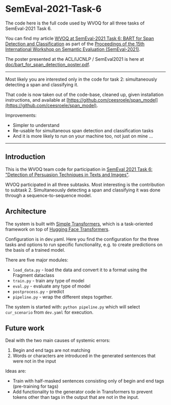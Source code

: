 # SemEval-2021-Task-6

The code here is the full code used by WVOQ for all three tasks of SemEval-2021 Task 6.

You can find my article [WVOQ at SemEval-2021 Task 6: BART for Span Detection and Classification](https://aclanthology.org/2021.semeval-1.32/) 
as part of the [Proceedings of the 15th International Workshop on Semantic Evaluation (SemEval-2021)](https://aclanthology.org/volumes/2021.semeval-1/).

The poster presented at the ACL/IJCNLP / SemEval2021 is here at [doc/bart_for_span_detection_poster.pdf](https://github.com/ceesroele/SemEval-2021-Task-6/blob/main/doc/bart_for_span_detection_poster.pdf).

-----

Most likely you are interested only in the code for task 2:
simultaneously detecting a span and classifying it.

That code is now taken out of the code-base, cleaned up, given installation instructions, 
and available at [https://github.com/ceesroele/span_model](https://github.com/ceesroele/span_model).

Improvements:
- Simpler to understand
- Re-usable for simultaneous span detection and classification tasks
- And it is more likely to run on your machine too, not just on mine ...

-----


## Introduction
This is the WVOQ team code for participation in [SemEval 2021 Task 6: "Detection of Persuasion Techniques in Texts and Images"](https://propaganda.math.unipd.it/semeval2021task6/index.html).

WVOQ participated in all three subtasks. Most interesting is the contribution to subtask 2. Simultaneously detecting a span and classifying it was done through a sequence-to-sequence model.

## Architecture

The system is built with [Simple Transformers](https://simpletransformers.ai/), which is a task-oriented framework on top of [Hugging Face Transformers](https://huggingface.co/transformers/).

Configuration is in dev.yaml. Here you find the configuration for the three tasks and options to run specific functionality, e.g. to create predictions on the basis of a trained model.

There are five major modules:
* `load_data.py` - load the data and convert it to a format using the Fragment dataclass
* `train.py` - train any type of model
* `eval.py` - evaluate any type of model
* `postprocess.py` - predict
* `pipeline.py` - wrap the different steps together.

The system is started with: `python pipeline.py` which will select `cur_scenario` from `dev.yaml` for execution.

## Future work

Deal with the two main causes of systemic errors:
1. Begin and end tags are not matching
2. Words or characters are introduced in the generated sentences that were not in the input

Ideas are:
* Train with half-masked sentences consisting only of begin and end tags (pre-training for tags)
* Add functionality to the generator code in Transformers to prevent tokens other than
tags in the output that are not in the input.

